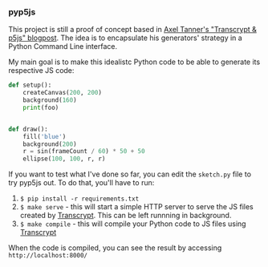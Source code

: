 ### pyp5js

This project is still a proof of concept based in [Axel Tanner's "Transcrypt & p5js" blogpost](https://4nomore.net/2018/transcrypt_p5js/). The idea is to encapsulate his generators' strategy in a Python Command Line interface.

My main goal is to make this idealistc Python code to be able to generate its respective JS code:

```python
def setup():
    createCanvas(200, 200)
    background(160)
    print(foo)


def draw():
    fill('blue')
    background(200)
    r = sin(frameCount / 60) * 50 + 50
    ellipse(100, 100, r, r)
```

If you want to test what I've done so far, you can edit the `sketch.py` file to try pyp5js out. To do that, you'll have to run:

1. `$ pip install -r requirements.txt`
2. `$ make serve` - this will start a simple HTTP server to serve the JS files created by [Transcrypt](http://www.transcrypt.org/). This can be left runnning in background.
3. `$ make compile` - this will compile your Python code to JS files using [Transcrypt](http://www.transcrypt.org/)

When the code is compiled, you can see the result by accessing `http://localhost:8000/`
